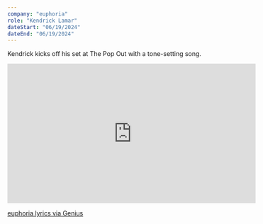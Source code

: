 ```yaml
---
company: "euphoria"
role: "Kendrick Lamar"
dateStart: "06/19/2024"
dateEnd: "06/19/2024"
---
```


Kendrick kicks off his set at The Pop Out with a tone-setting song.

<iframe width="560" height="315" src="https://www.youtube-nocookie.com/embed/20MvYqG06HA?si=s_JZYN8fUmKzHHFV" title="YouTube video player" loading="lazy" frameborder="0" allow="accelerometer; autoplay; clipboard-write; encrypted-media; gyroscope; picture-in-picture; web-share" referrerpolicy="strict-origin-when-cross-origin" allowfullscreen></iframe>

[euphoria lyrics via Genius](https://genius.com/Kendrick-lamar-euphoria-lyrics)